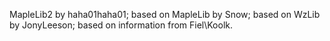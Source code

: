 MapleLib2 by haha01haha01;
based on MapleLib by Snow;
based on WzLib by JonyLeeson;
based on information from Fiel\Koolk.